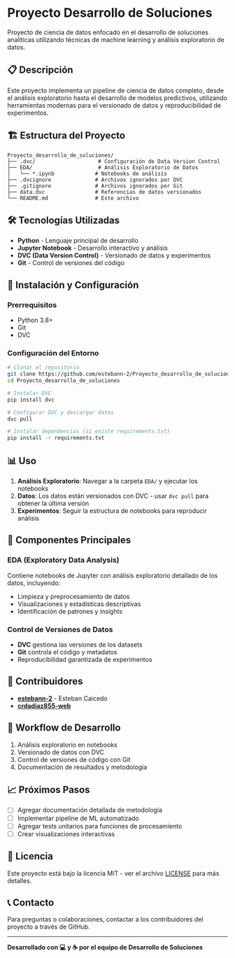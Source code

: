 # Proyecto Desarrollo de Soluciones

Proyecto de ciencia de datos enfocado en el desarrollo de soluciones analíticas utilizando técnicas de machine learning y análisis exploratorio de datos.

## 📋 Descripción

Este proyecto implementa un pipeline de ciencia de datos completo, desde el análisis exploratorio hasta el desarrollo de modelos predictivos, utilizando herramientas modernas para el versionado de datos y reproducibilidad de experimentos.

## 🏗️ Estructura del Proyecto

```
Proyecto_desarrollo_de_soluciones/
├── .dvc/                    # Configuración de Data Version Control
├── EDA/                     # Análisis Exploratorio de Datos
│   └── *.ipynb             # Notebooks de análisis
├── .dvcignore              # Archivos ignorados por DVC
├── .gitignore              # Archivos ignorados por Git
├── data.dvc                # Referencias de datos versionados
└── README.md               # Este archivo
```

## 🛠️ Tecnologías Utilizadas

- **Python** - Lenguaje principal de desarrollo
- **Jupyter Notebook** - Desarrollo interactivo y análisis
- **DVC (Data Version Control)** - Versionado de datos y experimentos
- **Git** - Control de versiones del código

## 🚀 Instalación y Configuración

### Prerrequisitos

- Python 3.8+
- Git
- DVC

### Configuración del Entorno

```bash
# Clonar el repositorio
git clone https://github.com/estebann-2/Proyecto_desarrollo_de_soluciones.git
cd Proyecto_desarrollo_de_soluciones

# Instalar DVC
pip install dvc

# Configurar DVC y descargar datos
dvc pull

# Instalar dependencias (si existe requirements.txt)
pip install -r requirements.txt
```

## 📊 Uso

1. **Análisis Exploratorio**: Navegar a la carpeta `EDA/` y ejecutar los notebooks
2. **Datos**: Los datos están versionados con DVC - usar `dvc pull` para obtener la última versión
3. **Experimentos**: Seguir la estructura de notebooks para reproducir análisis

## 📁 Componentes Principales

### EDA (Exploratory Data Analysis)

Contiene notebooks de Jupyter con análisis exploratorio detallado de los datos, incluyendo:

- Limpieza y preprocesamiento de datos
- Visualizaciones y estadísticas descriptivas
- Identificación de patrones y insights

### Control de Versiones de Datos

- **DVC** gestiona las versiones de los datasets
- **Git** controla el código y metadatos
- Reproducibilidad garantizada de experimentos

## 👥 Contribuidores

- **[estebann-2](https://github.com/estebann-2)** - Esteban Caicedo
- **[crdadiaz855-web](https://github.com/crdadiaz855-web)**

## 🔄 Workflow de Desarrollo

1. Análisis exploratorio en notebooks
2. Versionado de datos con DVC
3. Control de versiones de código con Git
4. Documentación de resultados y metodología

## 📈 Próximos Pasos

- [ ] Agregar documentación detallada de metodología
- [ ] Implementar pipeline de ML automatizado
- [ ] Agregar tests unitarios para funciones de procesamiento
- [ ] Crear visualizaciones interactivas

## 📄 Licencia

Este proyecto está bajo la licencia MIT - ver el archivo [LICENSE](LICENSE) para más detalles.

## 📞 Contacto

Para preguntas o colaboraciones, contactar a los contribuidores del proyecto a través de GitHub.

---

**Desarrollado con 💻 y ☕ por el equipo de Desarrollo de Soluciones**
